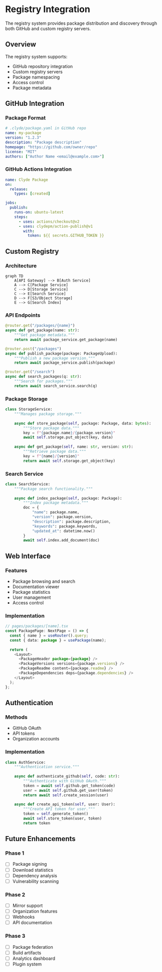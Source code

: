 # Registry Integration

The registry system provides package distribution and discovery through both GitHub and custom registry servers.

## Overview

The registry system supports:
- GitHub repository integration
- Custom registry servers
- Package namespacing
- Access control
- Package metadata

## GitHub Integration

### Package Format
```yaml
# .clyde/package.yaml in GitHub repo
name: my-package
version: "1.2.3"
description: "Package description"
homepage: "https://github.com/owner/repo"
license: "MIT"
authors: ["Author Name <email@example.com>"]
```

### GitHub Actions Integration
```yaml
name: Clyde Package
on:
  release:
    types: [created]

jobs:
  publish:
    runs-on: ubuntu-latest
    steps:
      - uses: actions/checkout@v2
      - uses: clydepm/action-publish@v1
        with:
          token: ${{ secrets.GITHUB_TOKEN }}
```

## Custom Registry

### Architecture

```mermaid
graph TD
    A[API Gateway] --> B[Auth Service]
    A --> C[Package Service]
    C --> D[Storage Service]
    C --> E[Search Service]
    D --> F[S3/Object Storage]
    E --> G[Search Index]
```

### API Endpoints

```python
@router.get("/packages/{name}")
async def get_package(name: str):
    """Get package metadata."""
    return await package_service.get_package(name)

@router.post("/packages")
async def publish_package(package: PackageUpload):
    """Publish a new package version."""
    return await package_service.publish(package)

@router.get("/search")
async def search_packages(q: str):
    """Search for packages."""
    return await search_service.search(q)
```

### Package Storage

```python
class StorageService:
    """Manages package storage."""
    
    async def store_package(self, package: Package, data: bytes):
        """Store package data."""
        key = f"{package.name}/{package.version}"
        await self.storage.put_object(key, data)
        
    async def get_package(self, name: str, version: str):
        """Retrieve package data."""
        key = f"{name}/{version}"
        return await self.storage.get_object(key)
```

### Search Service

```python
class SearchService:
    """Package search functionality."""
    
    async def index_package(self, package: Package):
        """Index package metadata."""
        doc = {
            "name": package.name,
            "version": package.version,
            "description": package.description,
            "keywords": package.keywords,
            "updated_at": datetime.now()
        }
        await self.index.add_document(doc)
```

## Web Interface

### Features
- Package browsing and search
- Documentation viewer
- Package statistics
- User management
- Access control

### Implementation
```typescript
// pages/packages/[name].tsx
const PackagePage: NextPage = () => {
  const { name } = useRouter().query;
  const { data: package } = usePackage(name);
  
  return (
    <Layout>
      <PackageHeader package={package} />
      <PackageVersions versions={package.versions} />
      <PackageReadme content={package.readme} />
      <PackageDependencies deps={package.dependencies} />
    </Layout>
  );
};
```

## Authentication

### Methods
- GitHub OAuth
- API tokens
- Organization accounts

### Implementation
```python
class AuthService:
    """Authentication service."""
    
    async def authenticate_github(self, code: str):
        """Authenticate with GitHub OAuth."""
        token = await self.github.get_token(code)
        user = await self.github.get_user(token)
        return await self.create_session(user)
        
    async def create_api_token(self, user: User):
        """Create API token for user."""
        token = self.generate_token()
        await self.store_token(user, token)
        return token
```

## Future Enhancements

### Phase 1
- [ ] Package signing
- [ ] Download statistics
- [ ] Dependency analysis
- [ ] Vulnerability scanning

### Phase 2
- [ ] Mirror support
- [ ] Organization features
- [ ] Webhooks
- [ ] API documentation

### Phase 3
- [ ] Package federation
- [ ] Build artifacts
- [ ] Analytics dashboard
- [ ] Plugin system 